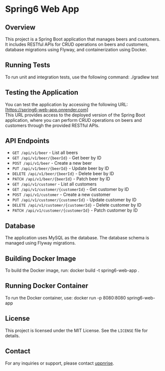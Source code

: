 # Spring6 Web App

## Overview
This project is a Spring Boot application that manages beers and customers. It includes RESTful APIs for CRUD operations on beers and customers, database migrations using Flyway, and containerization using Docker.

## Running Tests
To run unit and integration tests, use the following command:
./gradlew test

## Testing the Application
You can test the application by accessing the following URL:
[https://spring6-web-app.onrender.com]  
This URL provides access to the deployed version of the Spring Boot application, where you can perform CRUD operations on beers and customers through the provided RESTful APIs.

## API Endpoints
- `GET /api/v1/beer` - List all beers
- `GET /api/v1/beer/{beerId}` - Get beer by ID
- `POST /api/v1/beer` - Create a new beer
- `PUT /api/v1/beer/{beerId}` - Update beer by ID
- `DELETE /api/v1/beer/{beerId}` - Delete beer by ID
- `PATCH /api/v1/beer/{beerId}` - Patch beer by ID
- `GET /api/v1/customer` - List all customers
- `GET /api/v1/customer/{customerId}` - Get customer by ID
- `POST /api/v1/customer` - Create a new customer
- `PUT /api/v1/customer/{customerId}` - Update customer by ID
- `DELETE /api/v1/customer/{customerId}` - Delete customer by ID
- `PATCH /api/v1/customer/{customerId}` - Patch customer by ID

## Database
The application uses MySQL as the database. The database schema is managed using Flyway migrations.

## Building Docker Image
To build the Docker image, run:
docker build -t spring6-web-app .

## Running Docker Container
To run the Docker container, use:
docker run -p 8080:8080 spring6-web-app

## License
This project is licensed under the MIT License. See the `LICENSE` file for details.

## Contact
For any inquiries or support, please contact [uppnrise](https://github.com/uppnrise).